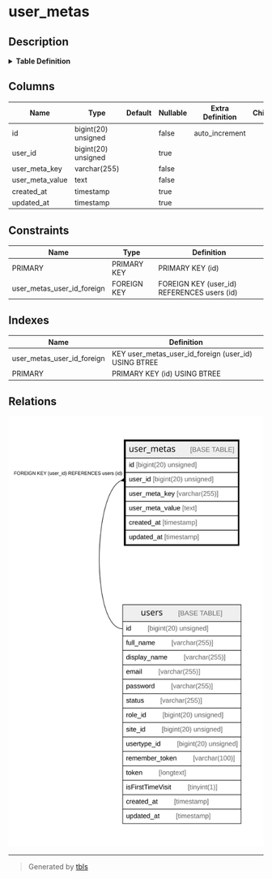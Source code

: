 # user_metas

## Description

<details>
<summary><strong>Table Definition</strong></summary>

```sql
CREATE TABLE `user_metas` (
  `id` bigint(20) unsigned NOT NULL AUTO_INCREMENT,
  `user_id` bigint(20) unsigned DEFAULT NULL,
  `user_meta_key` varchar(255) COLLATE utf8mb4_unicode_ci NOT NULL,
  `user_meta_value` text COLLATE utf8mb4_unicode_ci NOT NULL,
  `created_at` timestamp NULL DEFAULT NULL,
  `updated_at` timestamp NULL DEFAULT NULL,
  PRIMARY KEY (`id`),
  KEY `user_metas_user_id_foreign` (`user_id`),
  CONSTRAINT `user_metas_user_id_foreign` FOREIGN KEY (`user_id`) REFERENCES `users` (`id`) ON DELETE CASCADE
) ENGINE=InnoDB AUTO_INCREMENT=[Redacted by tbls] DEFAULT CHARSET=utf8mb4 COLLATE=utf8mb4_unicode_ci
```

</details>

## Columns

| Name | Type | Default | Nullable | Extra Definition | Children | Parents | Comment |
| ---- | ---- | ------- | -------- | ---------------- | -------- | ------- | ------- |
| id | bigint(20) unsigned |  | false | auto_increment |  |  |  |
| user_id | bigint(20) unsigned |  | true |  |  | [users](users.md) |  |
| user_meta_key | varchar(255) |  | false |  |  |  |  |
| user_meta_value | text |  | false |  |  |  |  |
| created_at | timestamp |  | true |  |  |  |  |
| updated_at | timestamp |  | true |  |  |  |  |

## Constraints

| Name | Type | Definition |
| ---- | ---- | ---------- |
| PRIMARY | PRIMARY KEY | PRIMARY KEY (id) |
| user_metas_user_id_foreign | FOREIGN KEY | FOREIGN KEY (user_id) REFERENCES users (id) |

## Indexes

| Name | Definition |
| ---- | ---------- |
| user_metas_user_id_foreign | KEY user_metas_user_id_foreign (user_id) USING BTREE |
| PRIMARY | PRIMARY KEY (id) USING BTREE |

## Relations

![er](user_metas.svg)

---

> Generated by [tbls](https://github.com/k1LoW/tbls)
